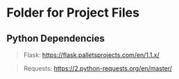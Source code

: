 # Folder for Project Files

## Python Dependencies

> Flask: https://flask.palletsprojects.com/en/1.1.x/

> Requests: https://2.python-requests.org/en/master/
